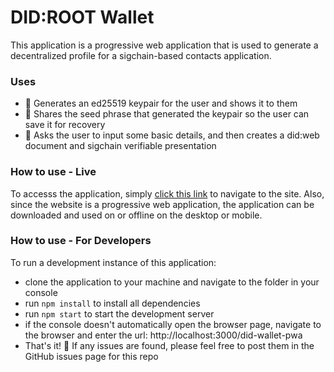 # DID:ROOT Wallet
This application is a progressive web application that is used to generate a decentralized profile for a sigchain-based contacts application.

### Uses
* 🔐 Generates an ed25519 keypair for the user and shows it to them
* 🌱 Shares the seed phrase that generated the keypair so the user can save it for recovery
* 📑 Asks the user to input some basic details, and then creates a did:web document and sigchain verifiable presentation

### How to use - Live
To accesss the application, simply [click this link](https://aus36.github.io/did-wallet-pwa/) to navigate to the site. Also, since the website is a progressive web application, the application can be downloaded and used on or offline on the desktop or mobile.

### How to use - For Developers
To run a development instance of this application:
* clone the application to your machine and navigate to the folder in your console
* run ```npm install``` to install all dependencies
* run ```npm start``` to start the development server
* if the console doesn't automatically open the browser page, navigate to the browser and enter the url: http://localhost:3000/did-wallet-pwa
* That's it! 🎉 If any issues are found, please feel free to post them in the GitHub issues page for this repo
